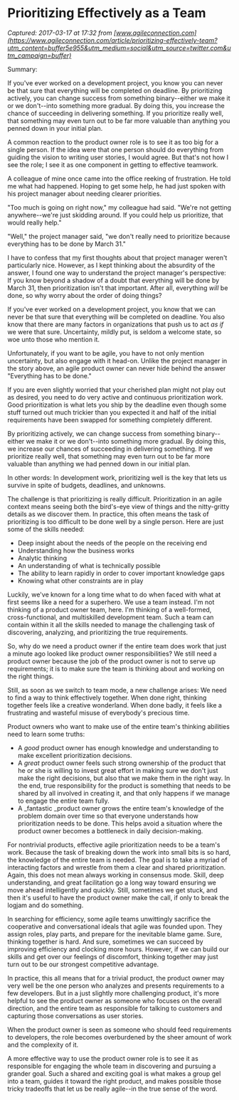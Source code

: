 # Prioritizing Effectively as a Team

_Captured: 2017-03-17 at 17:32 from [www.agileconnection.com](https://www.agileconnection.com/article/prioritizing-effectively-team?utm_content=buffer5e955&utm_medium=social&utm_source=twitter.com&utm_campaign=buffer)_

Summary:

If you've ever worked on a development project, you know you can never be that sure that everything will be completed on deadline. By prioritizing actively, you can change success from something binary--either we make it or we don't--into something more gradual. By doing this, you increase the chance of succeeding in delivering something. If you prioritize really well, that something may even turn out to be far more valuable than anything you penned down in your initial plan.

A common reaction to the product owner role is to see it as too big for a single person. If the idea were that one person should do everything from guiding the vision to writing user stories, I would agree. But that's not how I see the role; I see it as one component in getting to effective teamwork.

A colleague of mine once came into the office reeking of frustration. He told me what had happened. Hoping to get some help, he had just spoken with his project manager about needing clearer priorities.

"Too much is going on right now," my colleague had said. "We're not getting anywhere--we're just skidding around. If you could help us prioritize, that would really help."

"Well," the project manager said, "we don't really need to prioritize because everything has to be done by March 31."

I have to confess that my first thoughts about that project manager weren't particularly nice. However, as I kept thinking about the absurdity of the answer, I found one way to understand the project manager's perspective: If you know beyond a shadow of a doubt that everything will be done by March 31, then prioritization isn't that important. After all, everything _will_ be done, so why worry about the order of doing things?

If you've ever worked on a development project, you know that we can never be that sure that everything will be completed on deadline. You also know that there are many factors in organizations that push us to act _as if_ we were that sure. Uncertainty, mildly put, is seldom a welcome state, so woe unto those who mention it.

Unfortunately, if you want to be agile, you have to not only mention uncertainty, but also engage with it head-on. Unlike the project manager in the story above, an agile product owner can never hide behind the answer "Everything has to be done."

If you are even slightly worried that your cherished plan might not play out as desired, you need to do very active and continuous prioritization work. Good prioritization is what lets you ship by the deadline even though some stuff turned out much trickier than you expected it and half of the initial requirements have been swapped for something completely different.

By prioritizing actively, we can change success from something binary--either we make it or we don't--into something more gradual. By doing this, we increase our chances of succeeding in delivering something. If we prioritize really well, that something may even turn out to be far more valuable than anything we had penned down in our initial plan.

In other words: In development work, prioritizing well is the key that lets us survive in spite of budgets, deadlines, and unknowns.

The challenge is that prioritizing is really difficult. Prioritization in an agile context means seeing both the bird's-eye view of things and the nitty-gritty details as we discover them. In practice, this often means the task of prioritizing is too difficult to be done well by a single person. Here are just some of the skills needed:

  * Deep insight about the needs of the people on the receiving end
  * Understanding how the business works
  * Analytic thinking
  * An understanding of what is technically possible
  * The ability to learn rapidly in order to cover important knowledge gaps
  * Knowing what other constraints are in play
  


Luckily, we've known for a long time what to do when faced with what at first seems like a need for a superhero. We use a team instead. I'm not thinking of a product owner team, here. I'm thinking of a well-formed, cross-functional, and multiskilled development team. Such a team can contain within it all the skills needed to manage the challenging task of discovering, analyzing, and prioritizing the true requirements.

So, why do we need a product owner if the entire team does work that just a minute ago looked like product owner responsibilities? We still need a product owner because the job of the product owner is not to serve up requirements; it is to make sure the team is thinking about and working on the right things.

Still, as soon as we switch to team mode, a new challenge arises: We need to find a way to think effectively together. When done right, thinking together feels like a creative wonderland. When done badly, it feels like a frustrating and wasteful misuse of everybody's precious time.

Product owners who want to make use of the entire team's thinking abilities need to learn some truths:

  * A _good_ product owner has enough knowledge and understanding to make excellent prioritization decisions.
  * A _great_ product owner feels such strong ownership of the product that he or she is willing to invest great effort in making sure we don't just make the right decisions, but also that we make them in the right way. In the end, true responsibility for the product is something that needs to be shared by all involved in creating it, and that only happens if we manage to engage the entire team fully.
  * A _fantastic _product owner grows the entire team's knowledge of the problem domain over time so that everyone understands how prioritization needs to be done. This helps avoid a situation where the product owner becomes a bottleneck in daily decision-making.

For nontrivial products, effective agile prioritization needs to be a team's work. Because the task of breaking down the work into small bits is so hard, the knowledge of the entire team is needed. The goal is to take a myriad of interacting factors and wrestle from them a clear and shared prioritization. Again, this does not mean always working in consensus mode. Skill, deep understanding, and great facilitation go a long way toward ensuring we move ahead intelligently and quickly. Still, sometimes we get stuck, and then it's useful to have the product owner make the call, if only to break the logjam and do something.

In searching for efficiency, some agile teams unwittingly sacrifice the cooperative and conversational ideals that agile was founded upon. They assign roles, play parts, and prepare for the inevitable blame game. Sure, thinking together is hard. And sure, sometimes we can succeed by improving efficiency and clocking more hours. However, if we can build our skills and get over our feelings of discomfort, thinking together may just turn out to be our strongest competitive advantage.

In practice, this all means that for a trivial product, the product owner may very well be the one person who analyzes and presents requirements to a few developers. But in a just slightly more challenging product, it's more helpful to see the product owner as someone who focuses on the overall direction, and the entire team as responsible for talking to customers and capturing those conversations as user stories.

When the product owner is seen as someone who should feed requirements to developers, the role becomes overburdened by the sheer amount of work and the complexity of it.

A more effective way to use the product owner role is to see it as responsible for engaging the whole team in discovering and pursuing a grander goal. Such a shared and exciting goal is what makes a group gel into a team, guides it toward the right product, and makes possible those tricky tradeoffs that let us be really agile--in the true sense of the word.
